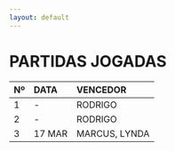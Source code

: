 ```yaml
---
layout: default
---
```


# PARTIDAS JOGADAS

| Nº | DATA | VENCEDOR    |
|:---|:-----|:------------|
| 1  | -    |RODRIGO      |
| 2  | -    |RODRIGO      |
| 3  |17 MAR|MARCUS, LYNDA|
